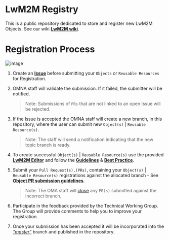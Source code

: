 # LwM2M Registry
This is a public repository dedicated to store and register new LwM2M Objects. See our wiki **[LwM2M wiki](https://github.com/OpenMobileAlliance/lwm2m-registry/wiki)**.
  
# Registration Process  

![image](https://user-images.githubusercontent.com/3258579/49321895-7e517a80-f4bf-11e8-9337-9ff1fd027432.png)

1. Create an **[Issue](https://github.com/OpenMobileAlliance/lwm2m-registry)** before submitting your ```Objects``` or ```Reusable Resources``` for Registration.

2. OMNA staff will validate the submission. If it failed, the submitter will be notified.
   
   > Note: Submissions of ```PRs``` that are not linked to an open Issue will be rejected.
   
3. If the Issue is accepted the OMNA staff will create a new branch, in this repository, where the user can submit new ```Object(s)``` | ```Reusable Resource(s)```.
   
   > Note: The staff will send a notification indicating that the new topic branch is ready.
   
4. To create successful ```Object(s)``` | ```Reusable Resource(s)``` use the provided **[LwM2M Editor](http://devtoolkit.openmobilealliance.org/OEditor/Legal?back=default.aspx)** and follow the **[Guidelines](https://github.com/OpenMobileAlliance/lwm2m-registry/wiki/Guidelines)** & **[Best Practice](https://wiki.openmobilealliance.org/display/TOOL/LwM2M+Best+Practice)**.   
   
5. Submit your ```Pull Request(s),(PRs)```, containing your ```Object(s)``` | ```Reusable Resource(s)``` registrations against the allocated branch - See **[Object PR submission guidelines](https://wiki.openmobilealliance.org/display/TOOL/Pull+Request+Object+submission)**.
    > Note: The OMA staff will [close]() any ```PR(s)``` submitted against the incorrect branch. 
  
6. Participate in the feedback provided by the Technical Working Group. The Group will provide comments to help you to improve your registration.   
  
7. Once your submission has been accepted it will be incorporated into the *["master"](https://github.com/OpenMobileAlliance/lwm2m-registry/tree/master)* branch and published in the repository.




